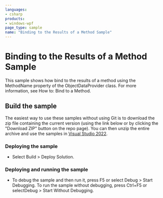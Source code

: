 ```yaml
---
languages:
- csharp
products:
- windows-wpf
page_type: sample
name: "Binding to the Results of a Method Sample"
---
```


# Binding to the Results of a Method Sample
This sample shows how bind to the results of a method using the MethodName property of the ObjectDataProvider class. For more information, see How to: Bind to a Method.

## Build the sample
The easiest way to use these samples without using Git is to download the zip file containing the current version (using the link below or by clicking the "Download ZIP" button on the repo page). You can then unzip the entire archive and use the samples in [Visual Studio 2022](https://www.visualstudio.com/wpf-vs).

### Deploying the sample
- Select Build > Deploy Solution. 

### Deploying and running the sample
- To debug the sample and then run it, press F5 or select Debug >  Start Debugging. To run the sample without debugging, press Ctrl+F5 or selectDebug > Start Without Debugging. 


